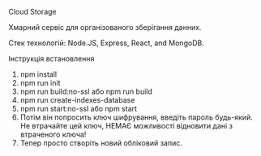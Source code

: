 Cloud Storage

Хмарний сервіс для організованого зберігання данних.

Стек технологій: Node.JS, Express, React, and MongoDB.

Інструкція встановлення

1) npm install
2) npm run init
3) npm run build:no-ssl або npm run build
4) npm run create-indexes-database
5) npm run start:no-ssl або npm start
6) Потім він попросить ключ шифрування, введіть пароль будь-який. Не втрачайте цей ключ, НЕМАЄ можливості відновити дані з втраченого ключа!
7) Тепер просто створіть новий обліковий запис.
